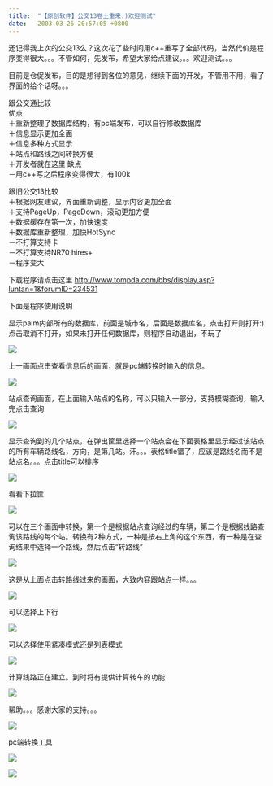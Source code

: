 ```yaml
---
title:  "【原创软件】公交13卷土重来:)欢迎测试"
date:   2003-03-26 20:57:05 +0800
---
```


还记得我上次的公交13么？这次花了些时间用c++重写了全部代码，当然代价是程序变得很大。。。不管如何，先发布，希望大家给点建议。。。欢迎测试。。。  

目前是仓促发布，目的是想得到各位的意见，继续下面的开发，不管用不用，看了界面的给个话呀。。。  

跟公交通比较  
优点  
＋重新整理了数据库结构，有pc端发布，可以自行修改数据库  
＋信息显示更加全面  
＋信息多种方式显示  
＋站点和路线之间转换方便  
＋开发者就在这里
缺点  
－用c++写之后程序变得很大，有100k  

跟旧公交13比较  
＋根据网友建议，界面重新调整，显示内容更加全面  
＋支持PageUp，PageDown，滚动更加方便  
＋数据缓存在第一次，加快速度  
＋数据库重新整理，加快HotSync  
－不打算支持卡  
－不打算支持NR70 hires+  
－程序变大

下载程序请点击这里 http://www.tompda.com/bbs/display.asp?luntan=1&forumID=234531   

下面是程序使用说明  

显示palm内部所有的数据库，前面是城市名，后面是数据库名，点击打开则打开:)点击取消不打开，如果未打开任何数据库，则程序自动退出，不玩了  

![](/images/2011/busall13/1.gif)  

上一画面点击查看信息后的画面，就是pc端转换时输入的信息。  

![](/images/2011/busall13/2.gif)  

站点查询画面，在上面输入站点的名称，可以只输入一部分，支持模糊查询，输入完点击查询  

![](/images/2011/busall13/3.gif)  

显示查询到的几个站点，在弹出筐里选择一个站点会在下面表格里显示经过该站点的所有车辆路线名，方向，是第几站。汗。。。表格title错了，应该是路线名而不是站点名。。。点击title可以排序  

![](/images/2011/busall13/4.gif)  

看看下拉筐  

![](/images/2011/busall13/5.gif)  

可以在三个画面中转换，第一个是根据站点查询经过的车辆，第二个是根据线路查询该路线的每个站。转换有2种方式，一种是按右上角的这个东西，有一种是在查询结果中选择一个路线，然后点击“转路线”  

![](/images/2011/busall13/6.gif)  

这是从上面点击转路线过来的画面，大致内容跟站点一样。。。

![](/images/2011/busall13/7.gif)  

可以选择上下行  

![](/images/2011/busall13/8.gif)  

可以选择使用紧凑模式还是列表模式  

![](/images/2011/busall13/9.gif)  

计算线路正在建立。到时将有提供计算转车的功能  

![](/images/2011/busall13/10.gif)  

帮助。。。感谢大家的支持。。。  

![](/images/2011/busall13/11.gif)  

pc端转换工具  

![](/images/2011/busall13/12.gif)  

![](/images/2011/busall13/13.gif)  

